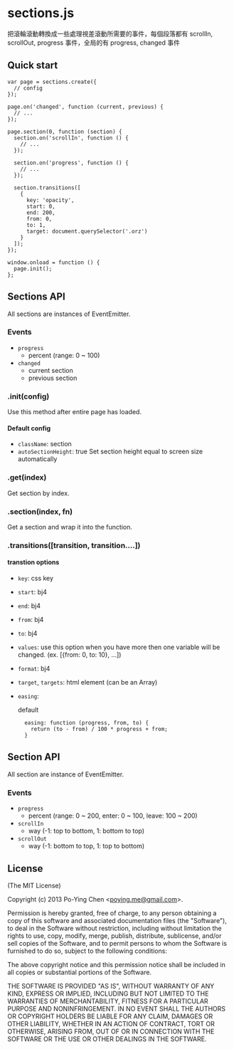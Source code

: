 sections.js
===========

把滾輪滾動轉換成一些處理視差滾動所需要的事件，每個段落都有 scrollIn, scrollOut, progress 事件，全局的有 progress, changed 事件

## Quick start

    var page = sections.create({
      // config 
    });

    page.on('changed', function (current, previous) {
      // ...
    });

    page.section(0, function (section) {
      section.on('scrollIn', function () {
        // ...
      });

      section.on('progress', function () {
        // ...
      });

      section.transitions([
        {
          key: 'opacity',
          start: 0,
          end: 200,
          from: 0,
          to: 1,
          target: document.querySelector('.orz')
        }
      ]);
    });

    window.onload = function () {
      page.init();
    };

## Sections API

All sections are instances of EventEmitter.

### Events

* `progress`
    * percent (range: 0 ~ 100)
* `changed`
    * current section
    * previous section

### .init(config)

Use this method after entire page has loaded.

#### Default config

* `className`: section
* `autoSectionHeight`: true
    Set section height equal to screen size automatically

### .get(index)

Get section by index.

### .section(index, fn)

Get a section and wrap it into the function.

### .transitions([transition, transition....])

#### transtion options

* `key`: css key
* `start`: bj4
* `end`: bj4
* `from`: bj4
* `to`: bj4
* `values`: use this option when you have more then one variable will be changed. (ex. [{from: 0, to: 10}, ...])
* `format`: bj4
* `target`, `targets`: html element (can be an Array)
* `easing`:

    default

        easing: function (progress, from, to) {
          return (to - from) / 100 * progress + from;
        }

## Section API

All section are instance of EventEmitter.

### Events

* `progress`
    * percent (range: 0 ~ 200, enter: 0 ~ 100, leave: 100 ~ 200)
* `scrollIn`
    * way (-1: top to bottom, 1: bottom to top)
* `scrollOut`
    * way (-1: bottom to top, 1: top to bottom)

## License

(The MIT License)

Copyright (c) 2013 Po-Ying Chen &lt;poying.me@gmail.com&gt;.

Permission is hereby granted, free of charge, to any person obtaining a copy
of this software and associated documentation files (the "Software"), to deal
in the Software without restriction, including without limitation the rights
to use, copy, modify, merge, publish, distribute, sublicense, and/or sell
copies of the Software, and to permit persons to whom the Software is
furnished to do so, subject to the following conditions:

The above copyright notice and this permission notice shall be included in
all copies or substantial portions of the Software.

THE SOFTWARE IS PROVIDED "AS IS", WITHOUT WARRANTY OF ANY KIND, EXPRESS OR
IMPLIED, INCLUDING BUT NOT LIMITED TO THE WARRANTIES OF MERCHANTABILITY,
FITNESS FOR A PARTICULAR PURPOSE AND NONINFRINGEMENT. IN NO EVENT SHALL THE
AUTHORS OR COPYRIGHT HOLDERS BE LIABLE FOR ANY CLAIM, DAMAGES OR OTHER
LIABILITY, WHETHER IN AN ACTION OF CONTRACT, TORT OR OTHERWISE, ARISING FROM,
OUT OF OR IN CONNECTION WITH THE SOFTWARE OR THE USE OR OTHER DEALINGS IN
THE SOFTWARE.
